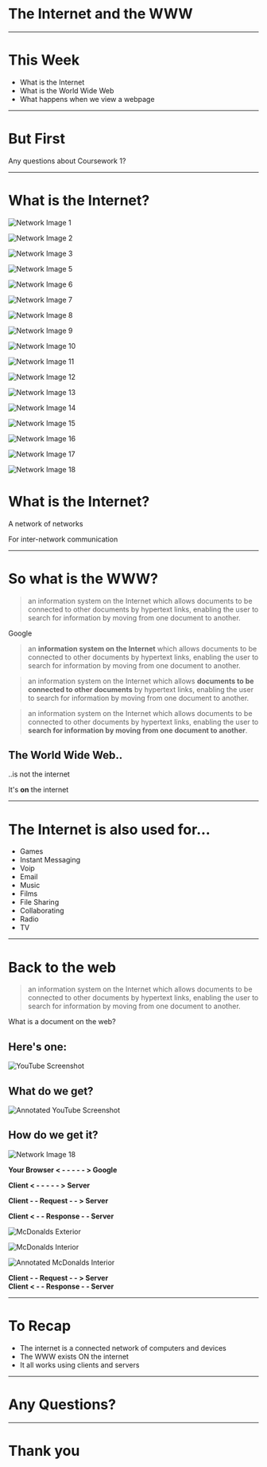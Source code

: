 # The Internet and the WWW

---

# This Week

* What is the Internet
* What is the World Wide Web
* What happens when we view a webpage

---

# But First
Any questions about Coursework 1?

---

# What is the Internet?


![Network Image 1](https://thomcorah.github.io/dmu-multimedia/resources/internetAndWWW/network1.png)


<!-- .slide: data-transition='fade-in' -->
![Network Image 2](https://thomcorah.github.io/dmu-multimedia/resources/internetAndWWW/network2.png)


<!-- .slide: data-transition="fade-out" -->
![Network Image 3](https://thomcorah.github.io/dmu-multimedia/resources/internetAndWWW/network3.png)


<!-- .slide: data-transition="slide" -->
![Network Image 5](https://thomcorah.github.io/dmu-multimedia/resources/internetAndWWW/network5.png)


<!-- .slide: data-transition="none" -->
![Network Image 6](https://thomcorah.github.io/dmu-multimedia/resources/internetAndWWW/network6.png)


![Network Image 7](https://thomcorah.github.io/dmu-multimedia/resources/internetAndWWW/network7.png)


![Network Image 8](https://thomcorah.github.io/dmu-multimedia/resources/internetAndWWW/network8.png)


![Network Image 9](https://thomcorah.github.io/dmu-multimedia/resources/internetAndWWW/network9.png)


![Network Image 10](https://thomcorah.github.io/dmu-multimedia/resources/internetAndWWW/network10.png)


![Network Image 11](https://thomcorah.github.io/dmu-multimedia/resources/internetAndWWW/network11.png)


![Network Image 12](https://thomcorah.github.io/dmu-multimedia/resources/internetAndWWW/network12.png)


![Network Image 13](https://thomcorah.github.io/dmu-multimedia/resources/internetAndWWW/network13.png)


![Network Image 14](https://thomcorah.github.io/dmu-multimedia/resources/internetAndWWW/network14.png)


![Network Image 15](https://thomcorah.github.io/dmu-multimedia/resources/internetAndWWW/network15.png)


![Network Image 16](https://thomcorah.github.io/dmu-multimedia/resources/internetAndWWW/network16.png)

![Network Image 17](https://thomcorah.github.io/dmu-multimedia/resources/internetAndWWW/network17.png)


![Network Image 18](https://thomcorah.github.io/dmu-multimedia/resources/internetAndWWW/network18.png)


# What is the Internet?

A network of networks

For inter-network communication

---

# So what is the WWW?

> an information system on the Internet which allows documents to be connected to other documents by hypertext links, enabling the user to search for information by moving from one document to another.

Google


> an **information system on the Internet** which allows documents to be connected to other documents by hypertext links, enabling the user to search for information by moving from one document to another.


> an information system on the Internet which allows **documents to be connected to other documents** by hypertext links, enabling the user to search for information by moving from one document to another.


> an information system on the Internet which allows documents to be connected to other documents by hypertext links, enabling the user to **search for information by moving from one document to another**.


## The World Wide Web..

..is not the internet

It's **on** the internet

---

# The Internet is also used for...

* Games
* Instant Messaging
* Voip
* Email
* Music
* Films
* File Sharing
* Collaborating
* Radio
* TV

---

# Back to the web

> an information system on the Internet which allows documents to be connected to other documents by hypertext links, enabling the user to search for information by moving from one document to another.

What is a document on the web?


## Here's one:
![YouTube Screenshot](https://thomcorah.github.io/dmu-multimedia/resources/internetAndWWW/YouTubeScreenshot.png)


## What do we get?
![Annotated YouTube Screenshot](https://thomcorah.github.io/dmu-multimedia/resources/internetAndWWW/youTubeScreenshot2.png)


## How do we get it?
![Network Image 18](https://thomcorah.github.io/dmu-multimedia/resources/internetAndWWW/network18.png)


**Your Browser < - - - - - > Google**


**Client < - - - - - > Server**


**Client - - Request - - > Server**


**Client < - - Response - - Server**


![McDonalds Exterior](https://thomcorah.github.io/dmu-multimedia/resources/internetAndWWW/mcd1.png)


![McDonalds Interior](https://thomcorah.github.io/dmu-multimedia/resources/internetAndWWW/mcd2.png)


![Annotated McDonalds Interior](https://thomcorah.github.io/dmu-multimedia/resources/internetAndWWW/mcd3.png)


**Client - - Request - - > Server**  
**Client < - - Response - - Server**

---

# To Recap
* The internet is a connected network of computers and devices
* The WWW exists ON the internet
* It all works using clients and servers

---

# Any Questions?

---

# Thank you
